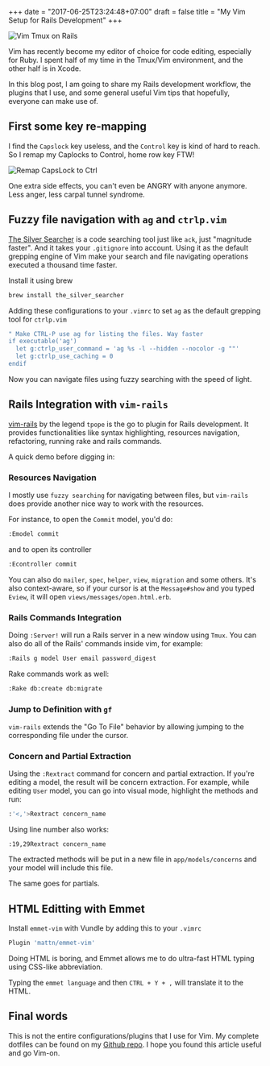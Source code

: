 +++
date = "2017-06-25T23:24:48+07:00"
draft = false
title = "My Vim Setup for Rails Development"
+++

![Vim Tmux on Rails](/images/vim_tmux_on_rails.png)

Vim has recently become my editor of choice for code editing, especially for Ruby. I spent half of my time in the Tmux/Vim environment, and the other half is in Xcode. 

In this blog post, I am going to share my Rails development workflow, the plugins that I use, and some general useful Vim tips that hopefully, everyone can make use of.

## First some key re-mapping

I find the `Capslock` key useless, and the `Control` key is kind of hard to reach. So I remap my Caplocks to Control, home row key FTW!

![Remap CapsLock to Ctrl](images/caplocks_to_control_key_remapping.png)

One extra side effects, you can't even be ANGRY with anyone anymore. Less anger, less carpal tunnel syndrome.

## Fuzzy file navigation with `ag` and `ctrlp.vim`

[The Silver Searcher](https://github.com/ggreer/the_silver_searcher) is a code searching tool just like `ack`, just "magnitude faster". And it takes your `.gitignore` into account. Using it as the default grepping engine of Vim make your search and file navigating operations executed a thousand time faster.

Install it using brew

```bash
brew install the_silver_searcher
```

Adding these configurations to your `.vimrc` to set `ag` as the default grepping tool for `ctrlp.vim`

```bash
" Make CTRL-P use ag for listing the files. Way faster
if executable('ag')
  let g:ctrlp_user_command = 'ag %s -l --hidden --nocolor -g ""'
  let g:ctrlp_use_caching = 0
endif
```

Now you can navigate files using fuzzy searching with the speed of light.

<script type="text/javascript" src="https://asciinema.org/a/77OkkZUSLiukEOU3fBwcltpmV.js" id="asciicast-77OkkZUSLiukEOU3fBwcltpmV" async></script>

## Rails Integration with `vim-rails`

[vim-rails](https://github.com/tpope/vim-rails) by the legend `tpope` is the go to plugin for Rails development. It provides functionalities like syntax highlighting, resources navigation, refactoring, running rake and rails commands.

A quick demo before digging in:

<script type="text/javascript" src="https://asciinema.org/a/RZqNhheHMeTGEhYXDf14eN7YM.js" id="asciicast-RZqNhheHMeTGEhYXDf14eN7YM" async></script>

### Resources Navigation

I mostly use `fuzzy searching` for navigating between files, but `vim-rails` does provide another nice way to work with the resources.

For instance, to open the `Commit` model, you'd do:

```bash
:Emodel commit
```

and to open its controller

```bash
:Econtroller commit
```

You can also do `mailer`, `spec`, `helper`, `view`, `migration` and some others. It's also context-aware, so if your cursor is at the `Message#show` and you typed `Eview`, it will open `views/messages/open.html.erb`. 

### Rails Commands Integration

Doing `:Server!` will run a Rails server in a new window using `Tmux`. You can also do all of the Rails' commands inside vim, for example:

```bash
:Rails g model User email password_digest
```

Rake commands work as well:

```bash
:Rake db:create db:migrate
```

### Jump to Definition with `gf`

`vim-rails` extends the "Go To File" behavior by allowing jumping to the corresponding file under the cursor.

<script type="text/javascript" src="https://asciinema.org/a/PMT5PKVTQKMdzrXNRQnoWwDaw.js" id="asciicast-PMT5PKVTQKMdzrXNRQnoWwDaw" async></script>  

### Concern and Partial Extraction

Using the `:Rextract` command for concern and partial extraction. If you're editing a model, the result will be concern extraction. For example, while editing `User` model, you can go into visual mode, highlight the methods and run:

```bash
:'<,'>Rextract concern_name
``` 

Using line number also works:

```
:19,29Rextract concern_name
```

The extracted methods will be put in a new file in `app/models/concerns` and your model will include this file.

The same goes for partials.

<script type="text/javascript" src="https://asciinema.org/a/2JuNB2oftMh1pBXSZ6mel7RHM.js" id="asciicast-2JuNB2oftMh1pBXSZ6mel7RHM" async></script>

## HTML Editting with Emmet

Install `emmet-vim` with Vundle by adding this to your `.vimrc`

```bash
Plugin 'mattn/emmet-vim'
```

Doing HTML is boring, and Emmet allows me to do ultra-fast HTML typing using CSS-like abbreviation. 

Typing the `emmet language` and then `CTRL + Y + ,` will translate it to the HTML.

<script type="text/javascript" src="https://asciinema.org/a/4izI9n4VpD8DV1KutHmET5hJB.js" id="asciicast-4izI9n4VpD8DV1KutHmET5hJB" async></script>

## Final words

This is not the entire configurations/plugins that I use for Vim. My complete dotfiles can be found on my [Github repo](https://github.com/khoiln/dotfiles). I hope you found this article useful and go Vim-on.
